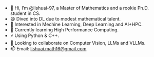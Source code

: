 - 👋 Hi, I’m @lishuai-97, a Master of Mathematics and a rookie Ph.D. student in CS.
- 😄 Dived into DL due to modest mathematical talent. 
- 👀 Interested in Mechine Learning, Deep Learning and AI+HPC.
- 🌱 Currently learning High Performance Computing.
- ⚡ Using Python & C++.
- 👯 Looking to collaborate on Computer Vision, LLMs and VLLMs.
- 📫 Email: lishuai.math16@gmail.com

<!--
**lishuai-97/lishuai-97** is a ✨ _special_ ✨ repository because its `README.md` (this file) appears on your GitHub profile.

Here are some ideas to get you started:

- 🔭 I’m currently working on ...
- 🌱 I’m currently learning ...
- 👯 I’m looking to collaborate on ...
- 🤔 I’m looking for help with ...
- 💬 Ask me about ...
- 📫 How to reach me: ...
- 😄 Pronouns: ...
- ⚡ Fun fact: ...
-->
